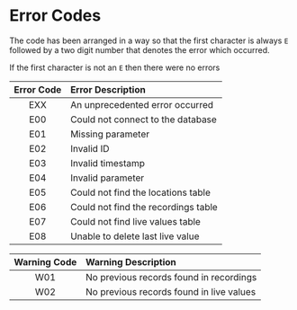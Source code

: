 # Error Codes

The code has been arranged in a way so that the first character is always `E` followed by a two digit number that denotes the error which occurred.

If the first character is not an `E` then there were no errors

| Error Code | Error Description                                              |
|:----------:|:---------------------------------------------------------------|
| EXX        | An unprecedented error occurred                                |
| E00        | Could not connect to the database                              |
| E01        | Missing parameter                                              |
| E02        | Invalid ID                                                     |
| E03        | Invalid timestamp                                              |
| E04        | Invalid parameter                                              |
| E05        | Could not find the locations table                             |
| E06        | Could not find the recordings table                            |
| E07        | Could not find live values table                               |
| E08        | Unable to delete last live value                               |

| Warning Code | Warning Description                      |
|:------------:|:-----------------------------------------|
| W01          | No previous records found in recordings  |
| W02          | No previous records found in live values |
